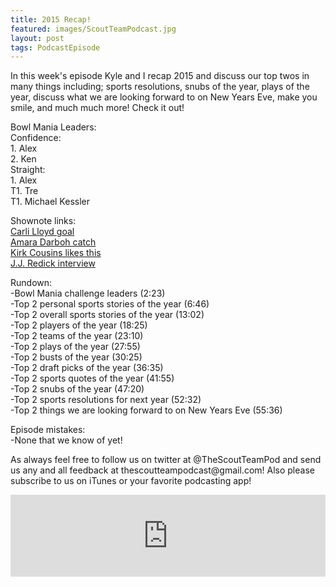 ```yaml
---
title: 2015 Recap! 
featured: images/ScoutTeamPodcast.jpg
layout: post
tags: PodcastEpisode
---
```


<p>In this week's episode Kyle and I recap 2015 and discuss our top twos in many things including; sports resolutions, snubs of the year, plays of the year, discuss what we are looking forward to on New Years Eve, make you smile, and much much more! Check it out!</p>
<p>Bowl Mania Leaders:
<br>Confidence:
<br>1. Alex
<br>2. Ken
<br>Straight:
<br>1. Alex
<br>T1. Tre
<br>T1. Michael Kessler</p>
<p>Shownote links:
<br><a target="_blank" href="https://www.youtube.com/watch?v=mBosyOJ3PIY">Carli Lloyd goal</a>
<br><a target="_blank" href="https://www.youtube.com/watch?v=a2R_jsR9FRw">Amara Darboh catch</a>
<br><a target="_blank" href="https://www.youtube.com/watch?v=bsB7UQ8BlE0">Kirk Cousins likes this</a>
<br><a target="_blank" href="https://www.youtube.com/watch?v=CC0RD_sQq-E">J.J. Redick interview</a></p>
<p>Rundown:
<br>-Bowl Mania challenge leaders (2:23)
<br>-Top 2 personal sports stories of the year (6:46)
<br>-Top 2 overall sports stories of the year (13:02)
<br>-Top 2 players of the year (18:25)
<br>-Top 2 teams of the year (23:10)
<br>-Top 2 plays of the year (27:55)
<br>-Top 2 busts of the year (30:25)
<br>-Top 2 draft picks of the year (36:35)
<br>-Top 2 sports quotes of the year (41:55)
<br>-Top 2 snubs of the year (47:20)
<br>-Top 2 sports resolutions for next year (52:32)
<br>-Top 2 things we are looking forward to on New Years Eve (55:36)</p>
<p>Episode mistakes: 
<br>-None that we know of yet!</p>
<p>As always feel free to follow us on twitter at @TheScoutTeamPod and send us any and all feedback at thescoutteampodcast@gmail.com! Also please subscribe to us on iTunes or your favorite podcasting app!</p>
<iframe src="https://www.spreaker.com/embed/player/standard?episode_id=7461029&autoplay=false" style="width: 100%; height: 131px;" frameborder="0" scrolling="no"></iframe>
<br>